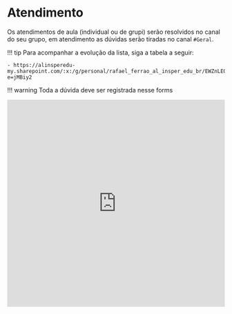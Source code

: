 # Atendimento

Os atendimentos de aula (individual ou de grupi) serão resolvidos no canal do seu grupo, em atendimento as dúvidas serão tiradas no canal `#Geral`. 

!!! tip 
    Para acompanhar a evolução da lista, siga a tabela a seguir:
    
    - https://alinsperedu-my.sharepoint.com/:x:/g/personal/rafael_ferrao_al_insper_edu_br/EWZnLEOMh7xHnACwei2yi40BnMcnAs3j4HEC8sn_ZUtZ3Q?e=jMBiy2

!!! warning
    Toda a dúvida deve ser registrada nesse forms

<iframe width="640px" height= "480px" src= "https://forms.office.com/Pages/ResponsePage.aspx?id=wKZwY5B7CUe9blnCjt6DO1IaXo05uAZEgvO3MTiVZFNUQ0IzQ0lSTkVJQkpIVzgzNU41RlZVSk4xRi4u&embed=true" frameborder= "0" marginwidth= "0" marginheight= "0" style= "border: none; max-width:100%; max-height:100vh" allowfullscreen webkitallowfullscreen mozallowfullscreen msallowfullscreen> </iframe>


